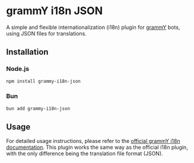 # grammY i18n JSON

A simple and flexible internationalization (i18n) plugin for [grammY](https://grammy.dev/) bots, using JSON files for translations.

## Installation

### Node.js

```bash
npm install grammy-i18n-json
```

### Bun

```bash
bun add grammy-i18n-json
```

## Usage

For detailed usage instructions, please refer to the [official grammY i18n documentation](https://grammy.dev/zh/plugins/i18n). This plugin works the same way as the official i18n plugin, with the only difference being the translation file format (JSON).
